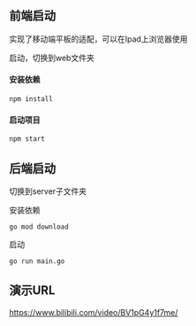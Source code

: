 ## 前端启动

实现了移动端平板的适配，可以在Ipad上浏览器使用

启动，切换到web文件夹

#### 安装依赖

``npm install``

#### 启动项目

``npm start``



## 后端启动

切换到server子文件夹

安装依赖

``go mod download``

启动

``go run main.go``

## 演示URL

https://www.bilibili.com/video/BV1pG4y1f7me/
